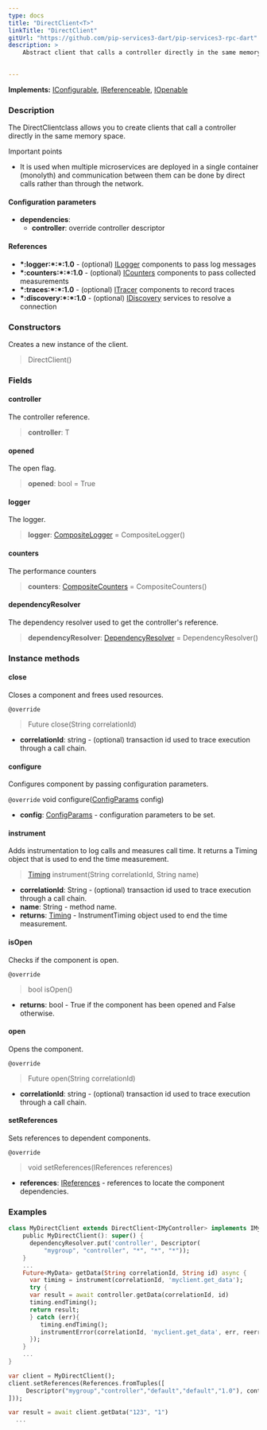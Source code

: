 ```yaml
---
type: docs
title: "DirectClient<T>"
linkTitle: "DirectClient"
gitUrl: "https://github.com/pip-services3-dart/pip-services3-rpc-dart"
description: >
    Abstract client that calls a controller directly in the same memory space.

   
---
```


**Implements:** [IConfigurable](../../../commons/config/iconfigurable), [IReferenceable](../../../commons/refer/ireferenceable), [IOpenable](../../../commons/run/iopenable)

### Description

The DirectClientclass allows you to create clients that call a controller directly in the same memory space.

Important points

-  It is used when multiple microservices are deployed in a single container (monolyth) and communication between them can be done by direct calls rather than through the network.

#### Configuration parameters

- **dependencies**:
    - **controller**: override controller descriptor

#### References

- **\*:logger:\*:\*:1.0** - (optional) [ILogger](../../../components/log/ilogger) components to pass log messages
- **\*:counters:\*:\*:1.0** - (optional) [ICounters](../../../components/count/icounters) components to pass collected measurements
- **\*:traces:\*:\*:1.0** - (optional) [ITracer](../../../components/trace/itracer) components to record traces
- **\*:discovery:\*:\*:1.0** - (optional) [IDiscovery](../../../components/connect/idiscovery) services to resolve a connection

### Constructors

Creates a new instance of the client.
> DirectClient()

### Fields

<span class="hide-title-link">

#### controller
The controller reference.
> **controller**: T

#### opened
The open flag.
> **opened**: bool = True

#### logger
The logger.
> **logger**: [CompositeLogger](../../../components/log/composite_logger) = CompositeLogger()

#### counters
The performance counters
> **counters**: [CompositeCounters](../../../components/count/composite_counters) = CompositeCounters()

#### dependencyResolver
The dependency resolver used to get the controller's reference.
> **dependencyResolver**: [DependencyResolver](../../../commons/refer/dependency_resolver) = DependencyResolver()

</span>



### Instance methods

#### close
Closes a component and frees used resources.

`@override`
> Future close(String correlationId)

- **correlationId**: string - (optional) transaction id used to trace execution through a call chain.


#### configure
Configures component by passing configuration parameters.

`@override`
void configure([ConfigParams](../../../commons/config/config_params) config)
- **config**: [ConfigParams](../../../commons/config/config_params) - configuration parameters to be set.


#### instrument
Adds instrumentation to log calls and measures call time.
It returns a Timing object that is used to end the time measurement.

> [Timing](../../../components/timing) instrument(String correlationId, String name)

- **correlationId**: String - (optional) transaction id used to trace execution through a call chain.
- **name**: String - method name.
- **returns**: [Timing](../../../components/timing) - InstrumentTiming object used to end the time measurement.



#### isOpen
Checks if the component is open.

`@override`
> bool isOpen()

- **returns**: bool - True if the component has been opened and False otherwise.


#### open
Opens the component.

`@override`
> Future open(String correlationId)

- **correlationId**: string - (optional) transaction id used to trace execution through a call chain.


#### setReferences
Sets references to dependent components.

`@override`
> void setReferences(IReferences references)

- **references**: [IReferences](../../../commons/refer/ireferences) - references to locate the component dependencies.

### Examples

```dart
class MyDirectClient extends DirectClient<IMyController> implements IMyClient {
    public MyDirectClient(): super() {
      dependencyResolver.put('controller', Descriptor(
          "mygroup", "controller", "*", "*", "*"));
    }
    ...
    Future<MyData> getData(String correlationId, String id) async {
      var timing = instrument(correlationId, 'myclient.get_data');
      try {
      var result = await controller.getData(correlationId, id)
      timing.endTiming();
      return result;
      } catch (err){
         timing.endTiming();
         instrumentError(correlationId, 'myclient.get_data', err, reerror=true);
      });
    }
    ...
}

var client = MyDirectClient();
client.setReferences(References.fromTuples([
     Descriptor("mygroup","controller","default","default","1.0"), controller
]));

var result = await client.getData("123", "1")
  ...
```
